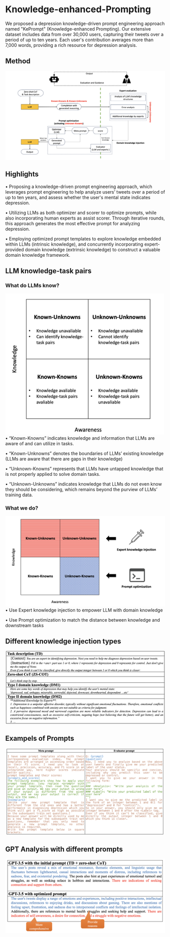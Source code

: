 # Knowledge-enhanced-Prompting
We proposed a depression knowledge-driven prompt engineering approach named "KePrompt" (Knowledge-enhanced Prompting). Our extensive dataset includes data from over 30,000 users, capturing their tweets over a period of up to ten years. Each user's contribution averages more than 7,000 words, providing a rich resource for depression analysis. 

## Method
![image](https://github.com/Connor-Shen/Knowledge-enhanced-Prompting/blob/main/img/experiment_structure.png)


## Highlights
• Proposing a knowledge-driven prompt engineering approach, which leverages prompt engineering to help analyze users’ tweets over a period of up to ten years, and assess whether the user's mental state indicates depression.

• Utilizing LLMs as both optimizer and scorer to optimize prompts, while also incorporating human experts as assist scorer. Through iterative rounds, this approach generates the most effective prompt for analyzing depression. 

• Employing optimized prompt templates to explore knowledge embedded within LLMs (intrinsic knowledge), and concurrently incorporating expert-provided domain knowledge (extrinsic knowledge) to construct a valuable domain knowledge framework.


## LLM knowledge-task pairs
### What do LLMs know?
<img src="https://github.com/Connor-Shen/Knowledge-enhanced-Prompting/blob/main/img/LLM_knowledge.png" width="500px">
• “Known-Knowns” indicates knowledge and information that LLMs are aware of and can utilize in tasks.

• “Known-Unknowns” denotes the boundaries of LLMs’ existing knowledge (LLMs are aware that there are gaps in their knowledge)

• “Unknown-Knowns” represents that LLMs have untapped knowledge that is not properly applied to solve domain tasks.

• “Unknown-Unknowns” indicates knowledge that LLMs do not even know they should be considering, which remains beyond the purview of LLMs’ training data.

### What we do?
![image](https://github.com/Connor-Shen/Knowledge-enhanced-Prompting/blob/main/img/Know_knows.png)
• Use Expert knowledge injection to empower LLM with domain knowledge

• Use Prompt optimization to match the distance between knowledge and downstream tasks


## Different knowledge injection types
![image](https://github.com/Connor-Shen/Knowledge-enhanced-Prompting/blob/main/img/Types_of_knowledge.png)

## Exampels of Prompts
![image](https://github.com/Connor-Shen/Knowledge-enhanced-Prompting/blob/main/img/prompt_examples.png)

## GPT Analysis with different prompts
![image](https://github.com/Connor-Shen/Knowledge-enhanced-Prompting/blob/main/img/GPT_analysis.png)

